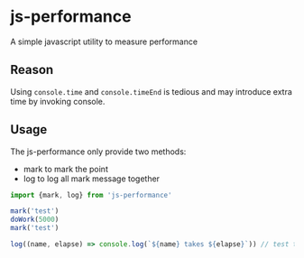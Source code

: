 # js-performance

A simple javascript utility to measure performance

## Reason
Using `console.time` and `console.timeEnd` is tedious and may introduce extra time by invoking console.

## Usage
The js-performance only provide two methods:
- mark to mark the point
- log to log all mark message together

``` javascript
import {mark, log} from 'js-performance'

mark('test')
doWork(5000)
mark('test')

log((name, elapse) => console.log(`${name} takes ${elapse}`)) // test takes 5000
```

